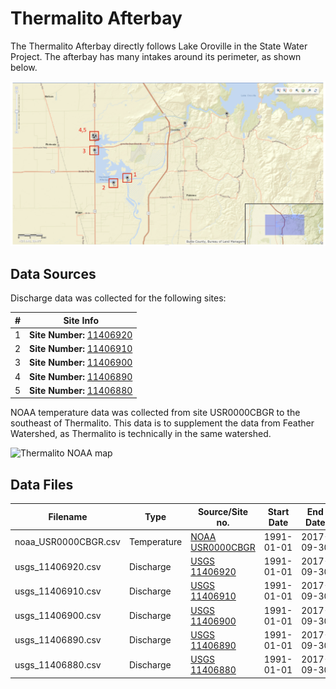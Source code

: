 # Thermalito Afterbay

The Thermalito Afterbay directly follows Lake Oroville in the State Water Project. The afterbay has many intakes around its perimeter, as shown below.

![Thermalio Afterbay Map](images/thermalito_usgs_map.png)

## Data Sources

Discharge data was collected for the following sites:

| #   | Site Info                                                                                                |
| --- | -------------------------------------------------------------------------------------------------------- |
| 1   | **Site Number:** [11406920](https://waterdata.usgs.gov/nwis/inventory?agency_code=USGS&site_no=11406920) |
| 2   | **Site Number:** [11406910](https://waterdata.usgs.gov/nwis/inventory?agency_code=USGS&site_no=11406910) |
| 3   | **Site Number:** [11406900](https://waterdata.usgs.gov/nwis/inventory?agency_code=USGS&site_no=11406900) |
| 4   | **Site Number:** [11406890](https://waterdata.usgs.gov/nwis/inventory?agency_code=USGS&site_no=11406890) |
| 5   | **Site Number:** [11406880](https://waterdata.usgs.gov/nwis/inventory?agency_code=USGS&site_no=11406880) |

NOAA temperature data was collected from site USR0000CBGR to the southeast of Thermalito. This data is to supplement the data from Feather Watershed, as Thermalito is technically in the same watershed.

![Thermalito NOAA map](images/thermalito_noaa_map.png)

## Data Files

| Filename             | Type        | Source/Site no.                                                                              | Start Date | End Date   |
| -------------------- | ----------- | -------------------------------------------------------------------------------------------- | ---------- | ---------- |
| noaa_USR0000CBGR.csv | Temperature | [NOAA USR0000CBGR](https://www.ncdc.noaa.gov/cdo-web/search)                                 | 1991-01-01 | 2017-09-30 |
| usgs_11406920.csv    | Discharge   | [USGS 11406920](https://waterdata.usgs.gov/nwis/inventory?agency_code=USGS&site_no=11406920) | 1991-01-01 | 2017-09-30 |
| usgs_11406910.csv    | Discharge   | [USGS 11406910](https://waterdata.usgs.gov/nwis/inventory?agency_code=USGS&site_no=11406910) | 1991-01-01 | 2017-09-30 |
| usgs_11406900.csv    | Discharge   | [USGS 11406900](https://waterdata.usgs.gov/nwis/inventory?agency_code=USGS&site_no=11406900) | 1991-01-01 | 2017-09-30 |
| usgs_11406890.csv    | Discharge   | [USGS 11406890](https://waterdata.usgs.gov/nwis/inventory?agency_code=USGS&site_no=11406890) | 1991-01-01 | 2017-09-30 |
| usgs_11406880.csv    | Discharge   | [USGS 11406880](https://waterdata.usgs.gov/nwis/inventory?agency_code=USGS&site_no=11406880) | 1991-01-01 | 2017-09-30 |